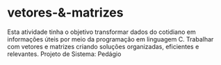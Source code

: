 # vetores-&-matrizes
Esta atividade tinha o objetivo transformar dados do cotidiano em  informações úteis por meio da programação em linguagem C. Trabalhar com vetores e matrizes criando soluções organizadas, eficientes e relevantes. Projeto de Sistema: Pedágio
